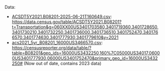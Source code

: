 Data:
- [ACSDT5Y2021.B08201-2025-06-21T160649.csv](ACSDT5Y2021.B08201-2025-06-21T160649.csv): https://data.census.gov/table/ACSDT5Y2021.B08201?t=Transportation&g=060XX00US3401703580,3401719360,3401728650,3401730210,3401732250,3401736000,3401736510,3401752470,3401766570,3401774630,3401777930,3401779610&y=2021
- [acs2021_5yr_B08201_16000US3466570.csv](acs2021_5yr_B08201_16000US3466570.csv): https://censusreporter.org/data/table/?table=B08201&geo_ids=16000US3432250,160%7C05000US34017,06000US3401777930,06000US3401752470&primary_geo_id=16000US3432250# (Now out of date, contains 2023 data)
